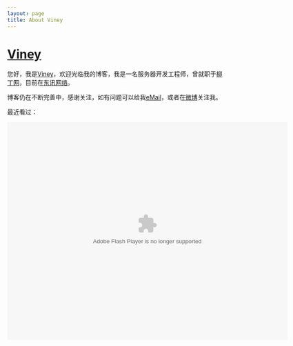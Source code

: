 ```yaml
---
layout: page
title: About Viney
---
```

# [Viney][]

您好，我是[Viney][]，欢迎光临我的博客，我是一名服务器开发工程师，曾就职于<a href="http://www.newding.com" class="external" target="_blank">柳丁网</a>，目前在<a href="http://www.ot24.net" class="external" target="_blank">东讯网络</a>。

博客仍在不断完善中，感谢关注，如有问题可以给我<a href="" title="邮箱" onclick="alert('Viney Chow 在 Gmail，你懂得！');return false;">eMail</a>，或者在<a href="http://weibo.com/vineychow" title="我的闲言碎语" target="_blank" class="external">微博</a>关注我。

最近看过：
<div><object classid="clsid:d27cdb6e-ae6d-11cf-96b8-444553540000" codebase="http://fpdownload.macromedia.com/pub/shockwave/cabs/flash/swflash.cab#version=7,0,0,0" width="650" height="505" id="passing" > <param name="movie" value="http://www.douban.com/doushow/vineychow/collection_latest_movie|book_15_5_medium_logo_noself/doushow.swf" /> <param name="quality" value="high" /> <param name="scale" value="noscale"/> <param name="align" value="tl"/> <param name="wmode" value="transparent"/> <embed src="http://www.douban.com/doushow/vineychow/collection_latest_movie|book_15_5_medium_logo_noself/doushow.swf" wmode="transparent" quality="high" width="650" height="505" name="passing" scale="noscale" align="tl" type="application/x-shockwave-flash" pluginspage="http://www.macromedia.com/go/getflashplayer" /> </object></div>

<!--
<h3 class="about">More About Me</h3>
<div class="about-link">
    <a href="" title="邮箱" target="_blank" onclick="alert('Viney 在 Gmail，你懂得！');return false;">eMail&gt;&gt;</a>
    <a href="http://www.douban.com/people/vineychow" title="我的书影音" target="_blank">豆瓣&gt;&gt;</a>
    <a href="http://weibo.com/vineychow" title="我的闲言碎语" target="_blank">新浪微博&gt;&gt;</a>
    <a href="http://www.github.com/viney" title="我的代码" target="_blank">Github&gt;&gt;</a>
    <a href="http://twitter.com/#!/vineychow" title="又一处的闲言碎语" target="_blank">Twitter&gt;&gt;</a>
    <a href="http://facebook.com/#!/vineychow" title="又一处的闲言碎语" target="_blank">Facebook&gt;&gt;</a>
    <a href="http://www.zhihu.com/people/viney" title="我回答的问题" target="_blank">知乎&gt;&gt;</a>
    <a href="http://www.markzhi.com/viney" title="我收集的图片" target="_blank">Markzhi&gt;&gt;</a>
</div>
-->

[Viney]: http://viney.github.com "Viney"

